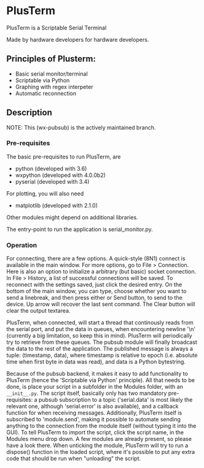 # PlusTerm

PlusTerm is a Scriptable Serial Terminal

Made by hardware developers for hardware developers.

## Principles of Plusterm:
* Basic serial monitor/terminal  
* Scriptable via Python
* Graphing with regex interpeter
* Automatic reconnection

## Description
NOTE: This (wx-pubsub) is the actively maintained branch. 

### Pre-requisites
The basic pre-requisites to run PlusTerm, are
* python (developed with 3.6)
* wxpython (developed with 4.0.0b2)
* pyserial (developed with 3.4)

For plotting, you will also need 
* matplotlib (developed with 2.1.0)

Other modules might depend on additional libraries.

The entry-point to run the application is serial_monitor.py.

### Operation

For connecting, there are a few options. A quick-style (8N1) connect is available in the main window. For more options, go to File > Connection. Here is also an option to initialize a arbitrary (but basic) socket connection. 
In File > History, a list of successful connections will be saved. To reconnect with the settings saved, just click the desired entry.
On the bottom of the main window, you can type, choose whether you want to send a linebreak, and then press either <Enter> or Send button, to send to the device. Up arrow will recover the last sent command. The Clear button will clear the output textarea.

PlusTerm, when connected, will start a thread that continously reads from the serial port, and put the data in queues, when encountering newline '\n' (currently a big limitation, so keep this in mind). PlusTerm will periodically try to retrieve from these queues. The pubsub module will finally broadcast the data to the rest of the application. The published message is always a tuple: (timestamp, data), where timestamp is relative to epoch (i.e. absolute time when first byte in data was read), and data is a Python bytestring.

Because of the pubsub backend, it makes it easy to add functionality to PlusTerm (hence the 'Scriptable via Python' principle). All that needs to be done, is place your script in a subfolder in the Modules folder, with an `__init__.py`. The script itself, basically only has two mandatory pre-requisites: a pubsub subscription to a topic ('serial.data' is most likely the relevant one, although 'serial.error' is also available), and a callback function for when receiving messages. Additionally, PlusTerm itself is subscribed to 'module.send', making it possible to automate sending anything to the connection from the module itself (without typing it into the GUI). To tell PlusTerm to import the script, click the script name, in the Modules menu drop down. A few modules are already present, so please have a look there. When unticking the module, PlusTerm will try to run a dispose() function in the loaded script, where it's possible to put any extra code that should be run when "unloading" the script.